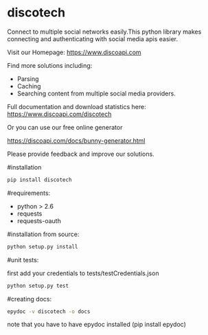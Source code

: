 discotech
========

Connect to multiple social networks easily.This python library makes connecting and authenticating with social media apis easier.


Visit our Homepage: https://www.discoapi.com

Find more solutions including:
 - Parsing
 - Caching
 - Searching content from multiple social media providers.

Full documentation and download statistics here: https://www.discoapi.com/discotech

Or you can use our free online generator

https://discoapi.com/docs/bunny-generator.html

Please provide feedback and improve our solutions.

#installation
```bash
pip install discotech
```

#requirements:
- python > 2.6
- requests 
- requests-oauth


#installation from source:
```bash
python setup.py install
```

#unit tests:

first add your credentials to tests/testCredentials.json

```bash
python setup.py test
```

#creating docs:
```bash
epydoc -v discotech -o docs
```

note that you have to have epydoc installed (pip install epydoc)
